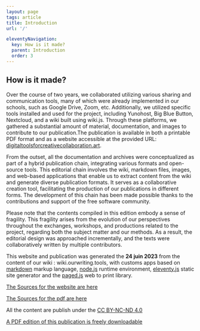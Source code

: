 ```yaml
---
layout: page
tags: article
title: Introduction
url: '/'

eleventyNavigation:
  key: How is it made?
  parent: Introduction
  order: 3
---
```


## How is it made?

Over the course of two years, we collaborated utilizing various sharing
and communication tools, many of which were already implemented in our
schools, such as Google Drive, Zoom, etc. Additionally, we utilized
specific tools installed and used for the project, including Yunohost,
Big Blue Button, Nextcloud, and a wiki built using wiki.js. Through
these platforms, we gathered a substantial amount of material,
documentation, and images to contribute to our publication.The
publication is available in both a printable PDF format and as a website
accessible at the provided URL: [digitaltoolsforcreativecollaboration.art](https://digitaltoolsforcreativecollaboration.art).

From the outset, all the documentation and archives were conceptualized
as part of a hybrid publication chain, integrating various formats and
open-source tools. This editorial chain involves the wiki, markdown
files, images, and web-based applications that enable us to extract
content from the wiki and generate diverse publication formats. It
serves as a collaborative creation tool, facilitating the production of
our publications in different forms. The development of this chain has
been made possible thanks to the contributions and support of the free
software community.

Please note that the contents compiled in this edition embody a sense of
fragility. This fragility arises from the evolution of our perspectives
throughout the exchanges, workshops, and productions related to the
project, regarding both the subject matter and our methods. As a result,
the editorial design was approached incrementally, and the texts were
collaboratively written by multiple contributors.

This website and publication was generated the **24 juin 2023** from the content of our wiki : wiki.ourwriting.tools, with customs apps based on [markdown](https://www.markdownguide.org/) markup language, [node.js](https://nodejs.org/en) runtime environment, [eleventy.js](https://www.11ty.dev/) static site generator and the [paged.js](https://pagedjs.org/) web to print library. 

[The Sources for the website are here](https://github.com/RandomLab/New_Pedagogical_online_offline_Realities.site)

[The Sources for the pdf are here](https://github.com/RandomLab/New_Pedagogical_online_offline_Realities.pub)


All the content are publish under the [CC BY-NC-ND 4.0](https://creativecommons.org/licenses/by-nc-nd/4.0/) 

[A PDF edition of this publication is freely downloadable](/pdf/dtcc.pdf)
